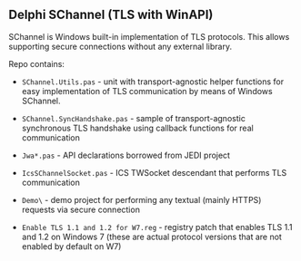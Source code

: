 Delphi SChannel (TLS with WinAPI)
---------------------------------

SChannel is Windows built-in implementation of TLS protocols. This allows supporting secure connections without any external library.

Repo contains:

- `SChannel.Utils.pas` - unit with transport-agnostic helper functions for easy implementation of TLS communication by means of
  Windows SChannel.
  
- `SChannel.SyncHandshake.pas` - sample of transport-agnostic synchronous TLS handshake using callback functions for real communication

- `Jwa*.pas` - API declarations borrowed from JEDI project

- `IcsSChannelSocket.pas` - ICS TWSocket descendant that performs TLS communication

- `Demo\` - demo project for performing any textual (mainly HTTPS) requests via secure connection

- `Enable TLS 1.1 and 1.2 for W7.reg` - registry patch that enables TLS 1.1 and 1.2 on Windows 7 (these are actual protocol versions that are not enabled by default on W7)